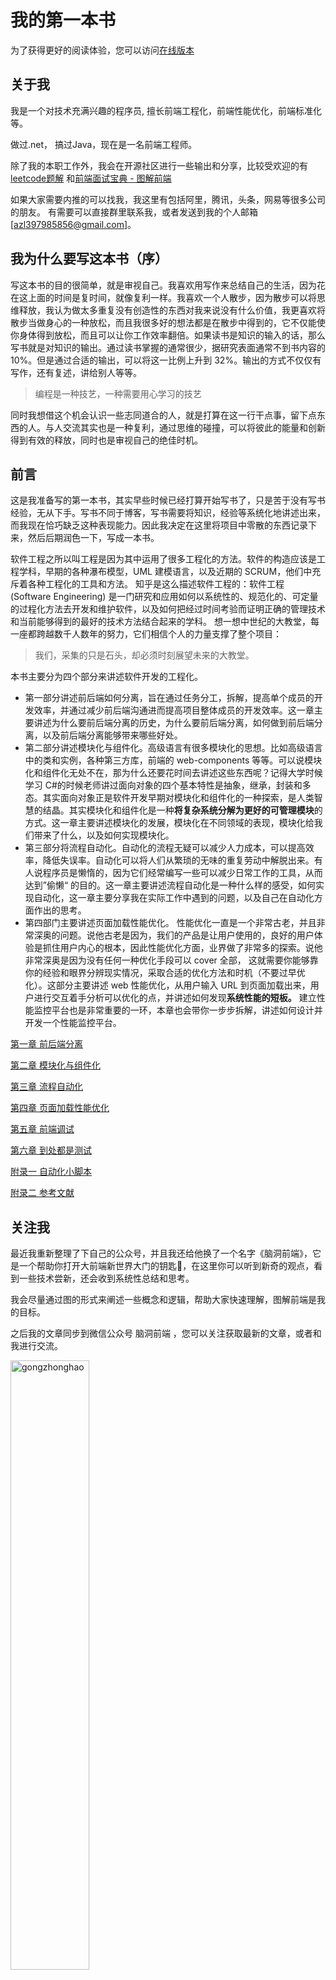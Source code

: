 # 我的第一本书

为了获得更好的阅读体验，您可以访问[在线版本](https://lucifer.ren/automate-everything/)

## 关于我

我是一个对技术充满兴趣的程序员, 擅长前端工程化，前端性能优化，前端标准化等。

做过.net， 搞过Java，现在是一名前端工程师。

除了我的本职工作外，我会在开源社区进行一些输出和分享，比较受欢迎的有[leetcode题解](https://github.com/azl397985856/leetcode)
和[前端面试宝典 - 图解前端](https://github.com/azl397985856/fe-interview)

如果大家需要内推的可以找我，我这里有包括阿里，腾讯，头条，网易等很多公司的朋友。
有需要可以直接群里联系我，或者发送到我的个人邮箱 [azl397985856@gmail.com]。

## 我为什么要写这本书（序）

写这本书的目的很简单，就是审视自己。我喜欢用写作来总结自己的生活，因为花在这上面的时间是复时间，就像复利一样。我喜欢一个人散步，因为散步可以将思维释放，我认为做太多重复没有创造性的东西对我来说没有什么价值，我更喜欢将散步当做身心的一种放松，而且我很多好的想法都是在散步中得到的，它不仅能使你身体得到放松，而且可以让你工作效率翻倍。如果读书是知识的输入的话，那么写书就是对知识的输出。通过读书掌握的通常很少，据研究表面通常不到书内容的 10%。但是通过合适的输出，可以将这一比例上升到 32%。输出的方式不仅仅有写作，还有复述，讲给别人等等。

> 编程是一种技艺，一种需要用心学习的技艺

同时我想借这个机会认识一些志同道合的人，就是打算在这一行干点事，留下点东西的人。与人交流其实也是一种复利，通过思维的碰撞，可以将彼此的能量和创新得到有效的释放，同时也是审视自己的绝佳时机。

## 前言

这是我准备写的第一本书，其实早些时候已经打算开始写书了，只是苦于没有写书经验，无从下手。写书不同于博客，写书需要将知识，经验等系统化地讲述出来，而我现在恰巧缺乏这种表现能力。因此我决定在这里将项目中零散的东西记录下来，然后后期润色一下，写成一本书。

软件工程之所以叫工程是因为其中运用了很多工程化的方法。软件的构造应该是工程学科，早期的各种瀑布模型，UML 建模语言，以及近期的 SCRUM，他们中充斥着各种工程化的工具和方法。 知乎是这么描述软件工程的：软件工程 \(Software Engineering\) 是一门研究和应用如何以系统性的、规范化的、可定量的过程化方法去开发和维护软件，以及如何把经过时间考验而证明正确的管理技术和当前能够得到的最好的技术方法结合起来的学科。 想一想中世纪的大教堂，每一座都跨越数千人数年的努力，它们相信个人的力量支撑了整个项目：

> 我们，采集的只是石头，却必须时刻展望未来的大教堂。

本书主要分为四个部分来讲述软件开发的工程化。

- 第一部分讲述前后端如何分离，旨在通过任务分工，拆解，提高单个成员的开发效率，并通过减少前后端沟通进而提高项目整体成员的开发效率。这一章主要讲述为什么要前后端分离的历史，为什么要前后端分离，如何做到前后端分离，以及前后端分离能够带来哪些好处。
- 第二部分讲述模块化与组件化。高级语言有很多模块化的思想。比如高级语言中的类和实例，各种第三方库，前端的 web-components 等等。可以说模块化和组件化无处不在，那为什么还要花时间去讲述这些东西呢？记得大学时候学习 C\#的时候老师讲过面向对象的四个基本特性是抽象，继承，封装和多态。其实面向对象正是软件开发早期对模块化和组件化的一种探索，是人类智慧的结晶。其实模块化和组件化是一种**将复杂系统分解为更好的可管理模块**的方式。这一章主要讲述模块化的发展，模块化在不同领域的表现，模块化给我们带来了什么，以及如何实现模块化。
- 第三部分将流程自动化。自动化的流程无疑可以减少人力成本，可以提高效率，降低失误率。自动化可以将人们从繁琐的无味的重复劳动中解脱出来。有人说程序员是懒惰的，因为它们经常编写一些可以减少日常工作的工具，从而达到”偷懒“ 的目的。这一章主要讲述流程自动化是一种什么样的感受，如何实现自动化，这一章主要分享我在实际工作中遇到的问题，以及自己在自动化方面作出的思考。
- 第四部门主要讲述页面加载性能优化。 性能优化一直是一个非常古老，并且非常深奥的问题。说他古老是因为，我们的产品是让用户使用的，良好的用户体验是抓住用户内心的根本，因此性能优化方面，业界做了非常多的探索。说他非常深奥是因为没有任何一种优化手段可以 cover 全部， 这就需要你能够靠你的经验和眼界分辨现实情况，采取合适的优化方法和时机（不要过早优化）。这部分主要讲述 web 性能优化，从用户输入 URL 到页面加载出来，用户进行交互着手分析可以优化的点，并讲述如何发现**系统性能的短板。** 建立性能监控平台也是非常重要的一环，本章也会带你一步步拆解，讲述如何设计并开发一个性能监控平台。

[第一章 前后端分离](https://github.com/azl397985856/automate-everything/blob/master/docs/chapter1.md)

[第二章 模块化与组件化](https://github.com/azl397985856/automate-everything/blob/master/docs/chapter2.md)

[第三章 流程自动化](https://github.com/azl397985856/automate-everything/blob/master/docs/chapter3.md)

[第四章 页面加载性能优化](https://github.com/azl397985856/automate-everything/blob/master/docs/chapter4.md)

[第五章 前端调试](https://github.com/azl397985856/automate-everything/blob/master/docs/chapter5.md)

[第六章 到处都是测试](https://github.com/azl397985856/automate-everything/blob/master/docs/chapter6.md)

[附录一 自动化小脚本](https://github.com/azl397985856/automate-everything/blob/master/docs/appendix1.md)

[附录二 参考文献](https://github.com/azl397985856/automate-everything/blob/master/docs/appendix2.md)

## 关注我

最近我重新整理了下自己的公众号，并且我还给他换了一个名字《脑洞前端》，它是一个帮助你打开大前端新世界大门的钥匙🔑，在这里你可以听到新奇的观点，看到一些技术尝新，还会收到系统性总结和思考。

我会尽量通过图的形式来阐述一些概念和逻辑，帮助大家快速理解，图解前端是我的目标。

之后我的文章同步到微信公众号 脑洞前端 ，您可以关注获取最新的文章，或者和我进行交流。

<img src="./docs/assets/imgs/gongzhonghao.jpeg" width = "50%" height = "50%" alt="gongzhonghao" align=center />

## 交流群

现在还是初级阶段，需要大家的意见和反馈，为了减少沟通成本，我组建了交流群。大家可以扫码进入

### QQ 群

![qq-group-chat](./docs/assets/imgs/qq-group-chat.png)

### 微信群

<img src="./docs/assets/imgs/wechat-group-chat.jpeg" width = "50%" height = "50%" alt="JavaScript" align=center />

(由于微信的限制，100个人以上只能邀请加入， 你可以添加我的机器人回复“大前端”拉你进群)

## License

[Apache-2.0](./LICENSE.txt)